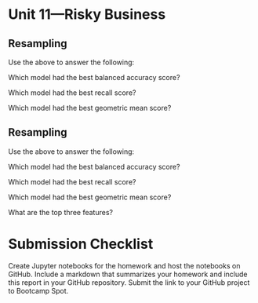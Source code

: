 # Unit 11—Risky Business

## Resampling

Use the above to answer the following:

Which model had the best balanced accuracy score?

Which model had the best recall score?

Which model had the best geometric mean score?

## Resampling

Use the above to answer the following:

Which model had the best balanced accuracy score?

Which model had the best recall score?

Which model had the best geometric mean score?

What are the top three features?

# Submission Checklist 
Create Jupyter notebooks for the homework and host the notebooks on GitHub.
Include a markdown that summarizes your homework and include this report in your GitHub repository.
Submit the link to your GitHub project to Bootcamp Spot.
